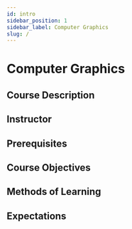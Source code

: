 ```yaml
---
id: intro
sidebar_position: 1
sidebar_label: Computer Graphics
slug: /
---
```


# Computer Graphics

## Course Description

## Instructor

## Prerequisites

## Course Objectives

## Methods of Learning

## Expectations
